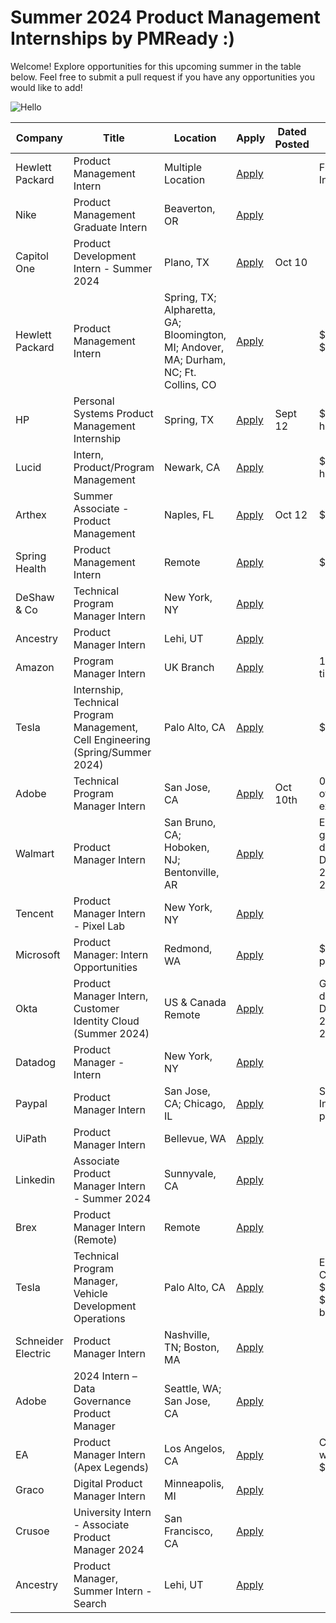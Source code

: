 # Summer 2024 Product Management Internships by PMReady :)
Welcome! Explore opportunities for this upcoming summer in the table below. Feel free to submit a pull request if you have any opportunities you would like to add!

![Hello](https://github.com/owenm-26/Summer-2024-Product-Management-Internships-by-PMReady/assets/75864321/7826d9ab-c844-429e-9981-18dc224eeb13)

| Company | Title | Location | Apply| Dated Posted | Notes |
| ------- | -------- | ------ | ----- | ----- |----- | 
| Hewlett Packard | Product Management Intern | Multiple Location | [Apply](https://careers.hpe.com/us/en/job/1160956/Product-Management-Intern?utm_source=linkedin)|  | Full-Time Intern |
| Nike | Product Management Graduate Intern | Beaverton, OR | [Apply](https://jobs.nike.com/job/R-10724?source=BY_LinkedIn_OrganicFeed&utm_source=BY_LinkedIn_OrganicFeed) | | |
| Capitol One | Product Development Intern - Summer 2024 | Plano, TX | [Apply]( https://www.capitalonecareers.com/job/-/-/234/55573621168?p_sid=x_gFKEb&p_uid=rgcjKnkRUy&source=rd_linkedin_job_posting_tm&ss=paid&utm_campaign=product_managers_toh_23&utm_content=pj_board&utm_medium=jobad&utm_source=linkedin+slotted&dclid=CLbfx8na-oEDFSQbaAgd8UoCEA) | Oct 10 | |
| Hewlett Packard | Product Management Intern | Spring, TX; Alpharetta, GA; Bloomington, MI; Andover, MA; Durham, NC; Ft. Collins, CO | [Apply](https://careers.hpe.com/us/en/job/1160956/Product-Management-Intern?utm_source=linkedin) | | $28.50 - $34.50 per hr|
| HP | Personal Systems Product Management Internship | Spring, TX | [Apply](https://jobs.hp.com/jobdetails/19047767/personal-systems-product-management-internship-spring-tx/) | Sept 12| $21 - $40 per hr|
| Lucid | Intern, Product/Program Management | Newark, CA | [Apply](https://app.ripplematch.com/v2/public/job/3b47fe45/details?tl=5458cac4&fromPage=tracking_link) | | $42 - $58 per hr |
| Arthex | Summer Associate - Product Management | Naples, FL | [Apply](https://careers.arthrex.com/job/Naples-Summer-Associate-Product-Management-FL-34108/1075664400/?utm_source=LINKEDIN&utm_medium=referrer) | Oct 12 | $35 per hr 
| Spring Health | Product Management Intern | Remote | [Apply](https://boards.greenhouse.io/springhealth66/jobs/4315728005?gh_src=a8d055a25us&source=LinkedIn) | | $26 per hr |
| DeShaw & Co | Technical Program Manager Intern | New York, NY | [Apply](https://www.deshaw.com/careers/systems-technical-program-manager-intern-new-york-summer-2024-4786) | | |
| Ancestry | Product Manager Intern | Lehi, UT | [Apply](https://careers.ancestry.com/jobs/f3f46ea1-7550-4bb2-86ef-a9e3574752f7) | | |
| Amazon | Program Manager Intern | UK Branch | [Apply](https://www.amazon.jobs/en/jobs/2439719/2024-program-manager-intern-12-month-internship) | | 12 months full time internship |
| Tesla | Internship, Technical Program Management, Cell Engineering (Spring/Summer 2024) | Palo Alto, CA | [Apply](https://www.tesla.com/careers/search/job/internship-technical-program-management-cell-engineering-spring-summer-2024-206507) | | $50.00 per hr |
| Adobe | Technical Program Manager Intern | San Jose, CA | [Apply](https://careers.adobe.com/us/en/job/ADOBUSR141472EXTERNALENUS/2024-Intern---Technical-Program-Manager)| Oct 10th | 0-2 Number of years of experience |
| Walmart | Product Manager Intern | San Bruno, CA; Hoboken, NJ; Bentonville, AR| [Apply](https://walmart.wd5.myworkdayjobs.com/WalmartExternal/job/San-Bruno-CA/XMLNAME-2024-Summer-Intern--US-Product--Product-Manager--Walmart-Intern_R-1650925-1?source=Job_Board_LinkedIn&_ccid=1693450769526t37rxdf9j) | | Expected graduation date between December 2024-August 2025  |
| Tencent | Product Manager Intern - Pixel Lab | New York, NY| [Apply](https://tencent.wd1.myworkdayjobs.com/en-US/Tencent_Careers/job/US-New-York/Product-Manager-Intern---Pixel-Lab_R101520?source=10100001) |  |  |
| Microsoft | Product Manager: Intern Opportunities | Redmond, WA| [Apply](https://jobs.careers.microsoft.com/global/en/job/1605747/Product-Manager%3A-Intern-Opportunities-for-University-Students%2C-Redmond) | | $5k - $10k per month | 
| Okta | Product Manager Intern, Customer Identity Cloud (Summer 2024) | US & Canada Remote | [Apply](https://www.okta.com/company/careers/product/product-manager-intern-customer-identity-cloud-summer-2024-5364066/?gh_src=7j0um41) |   |Graduation date between December 2024-June 2025 |
| Datadog | Product Manager - Intern | New York, NY | [Apply](https://app.ripplematch.com/v2/public/job/03f11278/details?tl=77acd255&fromPage=tracking_link) | |  |
| Paypal | Product Manager Intern | San Jose, CA; Chicago, IL | [Apply](https://paypal.eightfold.ai/careers?Codes=W-LINKEDIN&domain=paypal.com&query=R0107564&sort_by=relevance) |   |Summer 2024 Internship program |
| UiPath | Product Manager Intern | Bellevue, WA | [Apply](https://careers.uipath.com/careers/jobs/8231?lang=en-us) | |  |
| Linkedin | Associate Product Manager Intern - Summer 2024 | Sunnyvale, CA| [Apply](https://www.linkedin.com/jobs/search/?currentJobId=3731712933&distance=25&geoId=103644278&keywords=product%20manager%20intern&origin=JOBS_HOME_SEARCH_CARDS&start=25) | |  |
| Brex | Product Manager Intern (Remote) | Remote | [Apply](https://www.brex.com/careers/6956857002?gh_jid=6956857002&gh_src=a894a5ff2) | |  |
| Tesla | Technical Program Manager, Vehicle Development Operations | Palo Alto, CA | [Apply](https://www.tesla.com/careers/search/job/204124?source=LinkedIn) |   | Expected Compensation: $30.05 - $42.07 + benefits|
| Schneider Electric | Product Manager Intern | Nashville, TN; Boston, MA | [Apply](https://careers.se.com/global/jobs/59103?lang=en-us&iis=Job%20Board&iisn=linkedin&src=linkedin) | |  |
| Adobe | 2024 Intern – Data Governance Product Manager | Seattle, WA; San Jose, CA  | [Apply](https://careers.adobe.com/us/en/job/ADOBUSR141491EXTERNALENUS/2024-Intern-Data-Governance-Product-Manager?utm_medium=phenom-feeds&source=LinkedIn&utm_source=linkedin) | |  |
| EA | Product Manager Intern (Apex Legends) | Los Angelos, CA | [Apply](https://ea.gr8people.com/jobs/180110/product-manager-intern-apex-legends?sid=4) |   |Can be remote work, $37 - $58 per hr |
| Graco | Digital Product Manager Intern | Minneapolis, MI | [Apply](https://graco.wd5.myworkdayjobs.com/Graco_Careers/job/Minneapolis-Minnesota-USA-Tech-Center/Digital-Product-Manager-Intern_R0016613?source=Linkedin) | |  |
| Crusoe | University Intern - Associate Product Manager 2024 | San Francisco, CA | [Apply](https://jobs.ashbyhq.com/Crusoe/b8e1c5cb-87b2-4f84-baac-2042ef0b04ab) | |  |
| Ancestry | Product Manager, Summer Intern - Search | Lehi, UT | [Apply](https://careers.ancestry.com/jobs/f3f46ea1-7550-4bb2-86ef-a9e3574752f7?src=LinkedIn&source=linkedin&utm_source=linkedin) | |  |
